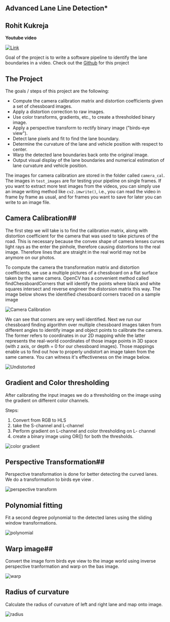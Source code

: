 ## **Advanced Lane Line Detection***

## Rohit Kukreja

**Youtube video**


[![Link](output_images/hqdefault.jpg)](https://www.youtube.com/watch?v=E9UsSixMfNk)


 Goal of the project is  to write a software pipeline to identify the lane boundaries in a video.
 Check out the [Github](https://github.com/rohit5945/CarND-Advanced-Lane-Lines) for this project   


The Project
---

The goals / steps of this project are the following:

* Compute the camera calibration matrix and distortion coefficients given a set of chessboard images.
* Apply a distortion correction to raw images.
* Use color transforms, gradients, etc., to create a thresholded binary image.
* Apply a perspective transform to rectify binary image ("birds-eye view").
* Detect lane pixels and fit to find the lane boundary.
* Determine the curvature of the lane and vehicle position with respect to center.
* Warp the detected lane boundaries back onto the original image.
* Output visual display of the lane boundaries and numerical estimation of lane curvature and vehicle position.

The images for camera calibration are stored in the folder called `camera_cal`.  The images in `test_images` are for testing your pipeline on single frames.  If you want to extract more test images from the videos, you can simply use an image writing method like `cv2.imwrite()`, i.e., you can read the video in frame by frame as usual, and for frames you want to save for later you can write to an image file.  


## Camera Calibration##

The first step we will take is to find the calibration matrix, along with distortion coefficient for the camera that was used to take pictures of the road. This is necessary because the convex shape of camera lenses curves light rays as the enter the pinhole, therefore causing distortions to the real image. Therefore lines that are straight in the real world may not be anymore on our photos.

To compute the camera the transformation matrix and distortion coefficients, we use a multiple pictures of a chessboard on a flat surface taken by the same camera. OpenCV has a convenient method called findChessboardCorners that will identify the points where black and white squares intersect and reverse engineer the distorsion matrix this way. The image below shows the identified chessboard corners traced on a sample image

![Camera Calibration](output_images/found_chessboard_corners.png)

We can see that corners are very well identified. Next we run our chessboard finding algorithm over multiple chessboard images taken from different angles to identify image and object points to calibrate the camera. The former refers to coordinates in our 2D mapping while the latter represents the real-world coordinates of those image points in 3D space (with z axis, or depth = 0 for our chessboard images). Those mappings enable us to find out how to properly undistort an image taken from the same camera. You can witness it's effectiveness on the image below.

![Undistorted](output_images/distorted_vs_undistorted_chessboard_images.png)


## Gradient and Color thresholding ##

After calibrating the input images we do a thresholding on the image using the gradient on different color channels.

Steps:
1. Convert from RGB to HLS 
2. take the S-channel and L-channel
3. Perform gradient on L-channel and color thresholding on L- channel
4. create a binary image using OR(|) for both the thresholds.

![color gradient](output_images/color_gradient_image.jpg)

## Perspective Transformation##

Perspective transformation is done for better detecting the curved lanes.
We do a transformation to birds eye view .

![perspective transform](output_images/perspective_image.jpg)

## Polynomial fitting ##

Fit a second degree polynomial to the detected lanes using the sliding window transformations.

![polynomial](output_images/polynomial_image.jpg)

## Warp image##

Convert the image form birds eye view to the image world using inverse perspective tranformation and warp on the bas image.

![warp](output_images/final_image.jpg)

## Radius of curvature ##

Calculate the radius of curvature of left and right lane and map onto image.

![radius](output_images/final_image.jpg)




